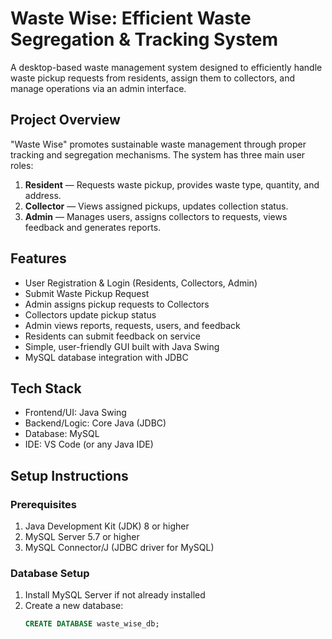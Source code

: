 # Waste Wise: Efficient Waste Segregation & Tracking System

A desktop-based waste management system designed to efficiently handle waste pickup requests from residents, assign them to collectors, and manage operations via an admin interface.

## Project Overview

"Waste Wise" promotes sustainable waste management through proper tracking and segregation mechanisms. The system has three main user roles:

1. **Resident** — Requests waste pickup, provides waste type, quantity, and address.
2. **Collector** — Views assigned pickups, updates collection status.
3. **Admin** — Manages users, assigns collectors to requests, views feedback and generates reports.

## Features

- User Registration & Login (Residents, Collectors, Admin)
- Submit Waste Pickup Request
- Admin assigns pickup requests to Collectors
- Collectors update pickup status
- Admin views reports, requests, users, and feedback
- Residents can submit feedback on service
- Simple, user-friendly GUI built with Java Swing
- MySQL database integration with JDBC

## Tech Stack

- Frontend/UI: Java Swing
- Backend/Logic: Core Java (JDBC)
- Database: MySQL
- IDE: VS Code (or any Java IDE)

## Setup Instructions

### Prerequisites

1. Java Development Kit (JDK) 8 or higher
2. MySQL Server 5.7 or higher
3. MySQL Connector/J (JDBC driver for MySQL)

### Database Setup

1. Install MySQL Server if not already installed
2. Create a new database:
   ```sql
   CREATE DATABASE waste_wise_db;